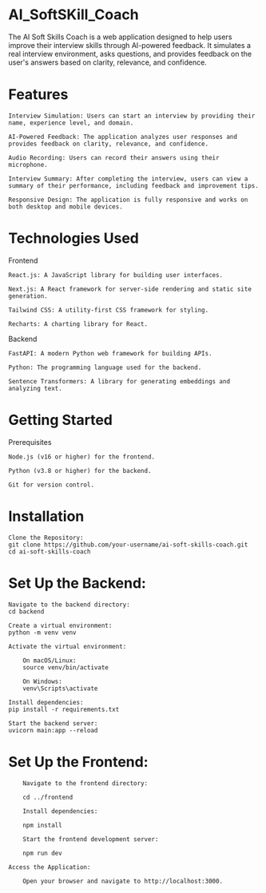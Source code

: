 # AI_SoftSKill_Coach
The AI Soft Skills Coach is a web application designed to help users improve their interview skills through AI-powered feedback. It simulates a real interview environment, asks questions, and provides feedback on the user's answers based on clarity, relevance, and confidence.
# Features

    Interview Simulation: Users can start an interview by providing their name, experience level, and domain.

    AI-Powered Feedback: The application analyzes user responses and provides feedback on clarity, relevance, and confidence.

    Audio Recording: Users can record their answers using their microphone.

    Interview Summary: After completing the interview, users can view a summary of their performance, including feedback and improvement tips.

    Responsive Design: The application is fully responsive and works on both desktop and mobile devices.

# Technologies Used
Frontend

    React.js: A JavaScript library for building user interfaces.

    Next.js: A React framework for server-side rendering and static site generation.

    Tailwind CSS: A utility-first CSS framework for styling.

    Recharts: A charting library for React.

Backend

    FastAPI: A modern Python web framework for building APIs.

    Python: The programming language used for the backend.

    Sentence Transformers: A library for generating embeddings and analyzing text.

# Getting Started
Prerequisites

    Node.js (v16 or higher) for the frontend.

    Python (v3.8 or higher) for the backend.

    Git for version control.

# Installation

    Clone the Repository:
    git clone https://github.com/your-username/ai-soft-skills-coach.git
    cd ai-soft-skills-coach

  # Set Up the Backend:

    Navigate to the backend directory:
    cd backend

    Create a virtual environment:
    python -m venv venv

    Activate the virtual environment:

        On macOS/Linux:
        source venv/bin/activate

        On Windows:
        venv\Scripts\activate

    Install dependencies:
    pip install -r requirements.txt

    Start the backend server:
    uvicorn main:app --reload

  # Set Up the Frontend:

        Navigate to the frontend directory:

        cd ../frontend

        Install dependencies:

        npm install

        Start the frontend development server:

        npm run dev

    Access the Application:

        Open your browser and navigate to http://localhost:3000.

